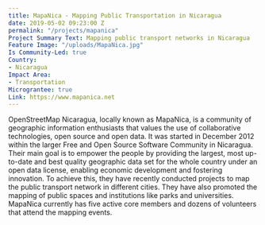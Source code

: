```yaml
---
title: MapaNica - Mapping Public Transportation in Nicaragua
date: 2019-05-02 09:23:00 Z
permalink: "/projects/mapanica"
Project Summary Text: Mapping public transport networks in Nicaragua
Feature Image: "/uploads/MapaNica.jpg"
Is Community-Led: true
Country:
- Nicaragua
Impact Area:
- Transportation
Micrograntee: true
Link: https://www.mapanica.net
---
```


OpenStreetMap Nicaragua, locally known as MapaNica, is a community of geographic information enthusiasts that values the use of collaborative technologies, open source and open data. It was started in December 2012 within the larger Free and Open Source Software Community in Nicaragua. Their main goal is to empower the people by providing the largest, most up-to-date and best quality geographic data set for the whole country under an open data license, enabling economic development and fostering innovation. To achieve this, they have recently conducted projects to map the public transport network in different cities. They have also promoted the mapping of public spaces and institutions like parks and universities. MapaNica currently has five active core members and dozens of volunteers that attend the mapping events.